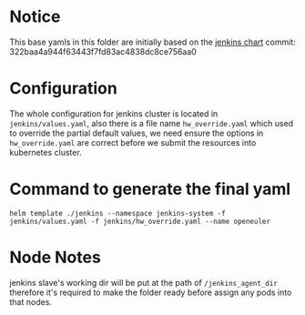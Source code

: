 # Notice
This base yamls in this folder are initially based on
the [jenkins chart](https://github.com/helm/charts/tree/master/stable/jenkins) 
commit: 322baa4a944f63443f7fd83ac4838dc8ce756aa0

# Configuration
The whole configuration for jenkins cluster is located in `jenkins/values.yaml`, also there is a file name `hw_override.yaml` which used to override the partial default values,
we need ensure the options in `hw_override.yaml` are correct before we submit the
resources into kubernetes cluster.


# Command to generate the final yaml
```$xslt
helm template ./jenkins --namespace jenkins-system -f jenkins/values.yaml -f jenkins/hw_override.yaml --name openeuler
```

# Node Notes
jenkins slave's working dir will be put at the path of `/jenkins_agent_dir` therefore it's required to make the folder ready
before assign any pods into that nodes.